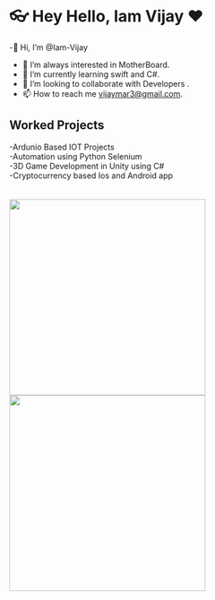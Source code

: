# 👓 Hey Hello,  Iam Vijay ❤️ 

-👋 Hi, I’m @Iam-Vijay
- 👀 I’m always interested in MotherBoard.
- 🌱 I’m currently learning swift and C#.
- 💞️ I’m looking to collaborate with Developers .
- 📫 How to reach me vijaymar3@gmail.com.


<h2> Worked Projects </h2>
 -Ardunio Based IOT Projects </br>
 -Automation using Python Selenium </br>
 -3D Game Development in Unity using C# </br>
 -Cryptocurrency based Ios and Android app </br>
 </br>
 </br>
<img src="https://media.giphy.com/media/IbaHSmEeJGqk/giphy.gif"   width="350" />


</br>
<img src ="https://giphy.com/gifs/house-computer-working-cg5FwpvDmhIcM/fullscreen" width="350" />


<!---
Iam-Vijay/Iam-Vijay is a ✨ special ✨ repository because its `README.md` (this file) appears on your GitHub profile.
You can click the Preview link to take a look at your changes.
--->
